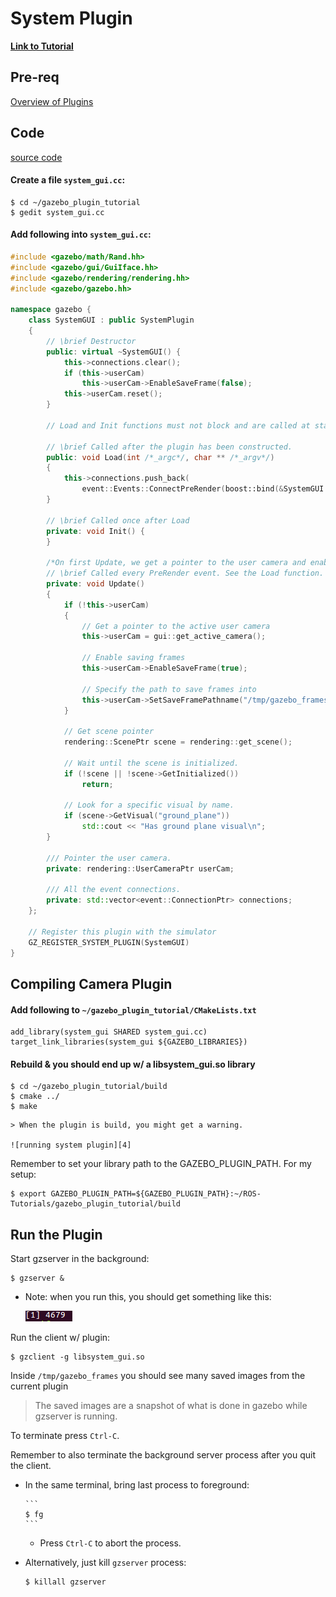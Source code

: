 # System Plugin

[**Link to Tutorial**][1]

## Pre-req

[Overview of Plugins][2]

## Code

[source code][3]

#### Create a file `system_gui.cc`:

  ```
  $ cd ~/gazebo_plugin_tutorial
  $ gedit system_gui.cc
  ```

#### Add following into `system_gui.cc`:

```c++
#include <gazebo/math/Rand.hh>
#include <gazebo/gui/GuiIface.hh>
#include <gazebo/rendering/rendering.hh>
#include <gazebo/gazebo.hh>

namespace gazebo {
    class SystemGUI : public SystemPlugin 
    {
        // \brief Destructor
        public: virtual ~SystemGUI() {
            this->connections.clear();
            if (this->userCam)
                this->userCam->EnableSaveFrame(false);
            this->userCam.reset();
        }

        // Load and Init functions must not block and are called at startup, before Gazebo is loaded

        // \brief Called after the plugin has been constructed.
        public: void Load(int /*_argc*/, char ** /*_argv*/) 
        {
            this->connections.push_back(
                event::Events::ConnectPreRender(boost::bind(&SystemGUI::Update, this)));
        }

        // \brief Called once after Load
        private: void Init() {
        }

        /*On first Update, we get a pointer to the user camera and enable saving of frames*/
        // \brief Called every PreRender event. See the Load function.
        private: void Update() 
        {
            if (!this->userCam) 
            {
                // Get a pointer to the active user camera
                this->userCam = gui::get_active_camera();

                // Enable saving frames
                this->userCam->EnableSaveFrame(true);

                // Specify the path to save frames into
                this->userCam->SetSaveFramePathname("/tmp/gazebo_frames");
            }

            // Get scene pointer
            rendering::ScenePtr scene = rendering::get_scene();

            // Wait until the scene is initialized.
            if (!scene || !scene->GetInitialized())
                return;

            // Look for a specific visual by name.
            if (scene->GetVisual("ground_plane"))
                std::cout << "Has ground plane visual\n";
        }

        /// Pointer the user camera.
        private: rendering::UserCameraPtr userCam;

        /// All the event connections.
        private: std::vector<event::ConnectionPtr> connections;
    };

    // Register this plugin with the simulator
    GZ_REGISTER_SYSTEM_PLUGIN(SystemGUI)
}
```

## Compiling Camera Plugin

#### Add following to `~/gazebo_plugin_tutorial/CMakeLists.txt`

```
add_library(system_gui SHARED system_gui.cc)
target_link_libraries(system_gui ${GAZEBO_LIBRARIES})
```

#### Rebuild & you should end up w/ a libsystem_gui.so library
    
```
$ cd ~/gazebo_plugin_tutorial/build
$ cmake ../
$ make
```

    > When the plugin is build, you might get a warning.
  
    ![running system plugin][4]

Remember to set your library path to the GAZEBO_PLUGIN_PATH. For my setup:

```
$ export GAZEBO_PLUGIN_PATH=${GAZEBO_PLUGIN_PATH}:~/ROS-Tutorials/gazebo_plugin_tutorial/build
```

## Run the Plugin

Start gzserver in the background:
    
```
$ gzserver &
```

- Note: when you run this, you should get something like this:
    
    ![running gzserver][5]

Run the client w/ plugin:

```
$ gzclient -g libsystem_gui.so
```

Inside `/tmp/gazebo_frames` you should see many saved images from the current plugin

  > The saved images are a snapshot of what is done in gazebo while gzserver is running.


To terminate press `Ctrl-C`.


Remember to also terminate the background server process after you quit the client.

- In the same terminal, bring last process to foreground:

      ```
      $ fg
      ```
  - Press `Ctrl-C` to abort the process. 
- Alternatively, just kill `gzserver` process:
    
    ```
    $ killall gzserver
    ```

[1]: http://gazebosim.org/tutorials?tut=system_plugin&cat=write_plugin
[2]: gazebo_notes/plugins.md
[3]: https://bitbucket.org/osrf/gazebo/src/gazebo5/examples/plugins/system_gui_plugin
[4]: images/run_system_gui_cc.png 
[5]: images/start_gzserver.png
